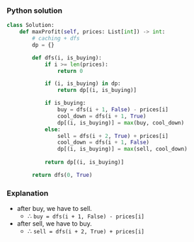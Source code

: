 ### Python solution
```python
class Solution:
    def maxProfit(self, prices: List[int]) -> int:
        # caching + dfs
        dp = {}

        def dfs(i, is_buying):
            if i >= len(prices):
                return 0

            if (i, is_buying) in dp:
                return dp[(i, is_buying)]

            if is_buying:
                buy = dfs(i + 1, False) - prices[i]
                cool_down = dfs(i + 1, True)
                dp[(i, is_buying)] = max(buy, cool_down)
            else:
                sell = dfs(i + 2, True) + prices[i]
                cool_down = dfs(i + 1, False)
                dp[(i, is_buying)] = max(sell, cool_down)
                
            return dp[(i, is_buying)]

        return dfs(0, True)
```

### Explanation
- after buy, we have to sell.
    - $\therefore$ ```buy = dfs(i + 1, False) - prices[i]```
- after sell, we have to buy. 
    - $\therefore$ ```sell = dfs(i + 2, True) + prices[i]```
